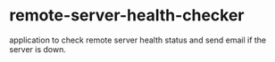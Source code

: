 # remote-server-health-checker
application to check remote server health status and send email if the server is down.
